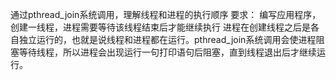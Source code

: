 通过pthread_join系统调用，理解线程和进程的执行顺序
要求：
编写应用程序，创建一线程，进程需要等待该线程结束后才能继续执行
进程在创建线程之后是各自独立运行的，也就是说线程和进程都在运行。pthread_join系统调用会使进程阻塞等待线程，所以进程会出现运行一句打印语句后阻塞，直到线程退出后才继续运行。
